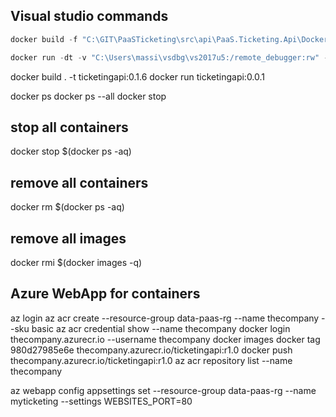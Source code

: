 ## Visual studio commands
```csharp
docker build -f "C:\GIT\PaaSTicketing\src\api\PaaS.Ticketing.Api\Dockerfile" -t paasticketingapi:dev --target base  --label "com.microsoft.created-by=visual-studio" --label "com.microsoft.visual-studio.project-name=PaaS.Ticketing.Api" "C:\GIT\PaaSTicketing\src\api" 
```
```csharp
docker run -dt -v "C:\Users\massi\vsdbg\vs2017u5:/remote_debugger:rw" -v "C:\GIT\PaaSTicketing\src\api\PaaS.Ticketing.Api:/app" -v "C:\Users\massi\AppData\Roaming\Microsoft\UserSecrets:/root/.microsoft/usersecrets:ro" -v "C:\Users\massi\AppData\Roaming\ASP.NET\Https:/root/.aspnet/https:ro" -v "C:\Users\massi\.nuget\packages\:/root/.nuget/fallbackpackages2" -v "C:\Program Files\dotnet\sdk\NuGetFallbackFolder:/root/.nuget/fallbackpackages" -e "DOTNET_USE_POLLING_FILE_WATCHER=1" -e "ASPNETCORE_ENVIRONMENT=Development" -e "NUGET_PACKAGES=/root/.nuget/fallbackpackages2" -e "NUGET_FALLBACK_PACKAGES=/root/.nuget/fallbackpackages;/root/.nuget/fallbackpackages2" -p 50875:80 -p 44327:443 --entrypoint tail paasticketingapi:dev -f /dev/null 
```

docker build . -t ticketingapi:0.1.6
docker run ticketingapi:0.0.1

docker ps
docker ps --all
docker stop 

## stop all containers
docker stop $(docker ps -aq)

## remove all containers
docker rm $(docker ps -aq)

## remove all images
docker rmi $(docker images -q)

## Azure WebApp for containers
az login
az acr create --resource-group data-paas-rg --name thecompany --sku basic 
az acr credential show --name thecompany
docker login thecompany.azurecr.io --username thecompany
docker images
docker tag 980d27985e6e thecompany.azurecr.io/ticketingapi:r1.0
docker push thecompany.azurecr.io/ticketingapi:r1.0
az acr repository list --name thecompany

az webapp config appsettings set --resource-group data-paas-rg --name myticketing --settings WEBSITES_PORT=80
